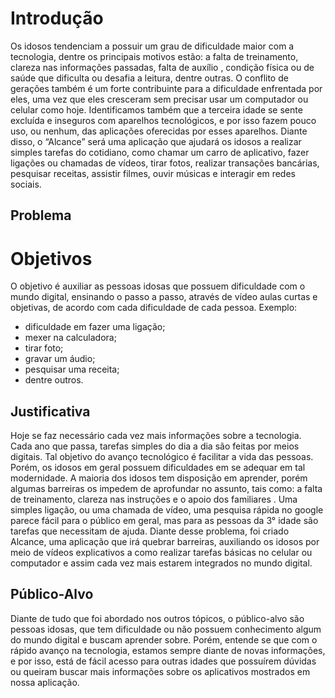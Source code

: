 # Introdução
Os idosos tendenciam a possuir um grau de dificuldade maior com a tecnologia, dentre os principais motivos estão: 
a falta de treinamento, clareza nas informações passadas, falta de auxílio , condição física ou de saúde que dificulta ou desafia a leitura, dentre outras. O conflito de gerações também é um forte contribuinte para a dificuldade enfrentada por eles, uma vez que eles cresceram sem precisar usar um computador ou celular como hoje. Identificamos também que a terceira idade se sente excluída e inseguros com aparelhos tecnológicos, e por isso fazem pouco uso, ou nenhum, das aplicações oferecidas por esses aparelhos. Diante disso, o “Alcance” será uma aplicação que ajudará os idosos a realizar simples tarefas do cotidiano, como chamar um carro de aplicativo, fazer ligações ou chamadas de vídeos, tirar fotos, realizar transações bancárias, pesquisar receitas, assistir filmes, ouvir músicas e interagir em redes sociais.  


## Problema

# Objetivos
O objetivo é auxiliar as pessoas idosas que possuem dificuldade com o mundo digital, ensinando o passo a passo, através de vídeo aulas curtas e objetivas, de acordo com cada dificuldade de cada pessoa.
Exemplo: 
- dificuldade em fazer uma ligação;
- mexer na calculadora;
- tirar foto;
- gravar um áudio; 
- pesquisar uma receita;
- dentre outros.

## Justificativa
Hoje se faz necessário cada vez mais informações sobre a tecnologia. Cada ano que passa, tarefas simples do dia a dia são feitas por meios digitais. Tal objetivo do avanço tecnológico é facilitar a vida das pessoas. Porém, os idosos em geral possuem dificuldades em se adequar em tal modernidade. A maioria dos idosos tem disposição em aprender, porém algumas barreiras os impedem de aprofundar no assunto, tais como: a falta de treinamento, clareza nas instruções e o apoio dos familiares . Uma simples ligação, ou uma chamada de vídeo, uma pesquisa rápida no google parece fácil para o público em geral, mas para as pessoas da 3° idade são tarefas que necessitam de ajuda.  Diante desse problema, foi criado Alcance, uma aplicação que irá quebrar barreiras, auxiliando os idosos por meio de vídeos explicativos a como realizar tarefas básicas no celular ou computador e assim cada vez mais estarem integrados no mundo digital. 

## Público-Alvo

Diante de tudo que foi abordado nos outros tópicos, o público-alvo são pessoas idosas, que tem dificuldade ou não possuem conhecimento algum do mundo digital e buscam aprender sobre. Porém, entende se que com o rápido avanço na tecnologia, estamos sempre diante de novas informações, e por isso, está de fácil acesso para outras idades que possuírem dúvidas ou queiram buscar mais informações sobre os aplicativos mostrados em nossa aplicação.
